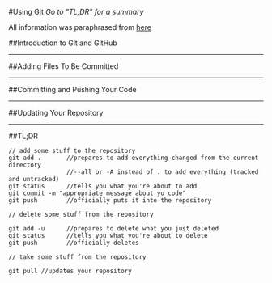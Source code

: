 #Using Git
*Go to "TL;DR" for a summary*

All information was paraphrased from [here](www.github.com/getting-started "GitHub")

##Introduction to Git and GitHub


----------------------------------------------------------
##Adding Files To Be Committed


----------------------------------------------------------
##Committing and Pushing Your Code


----------------------------------------------------------
##Updating Your Repository


----------------------------------------------------------
##TL;DR
```
// add some stuff to the repository
git add . 		//prepares to add everything changed from the current directory
				//--all or -A instead of . to add everything (tracked and untracked)
git status 		//tells you what you're about to add
git commit -m "appropriate message about yo code"
git push 		//officially puts it into the repository

// delete some stuff from the repository

git add -u 		//prepares to delete what you just deleted
git status 		//tells you what you're about to delete
git push 		//officially deletes

// take some stuff from the repository

git pull //updates your repository
```